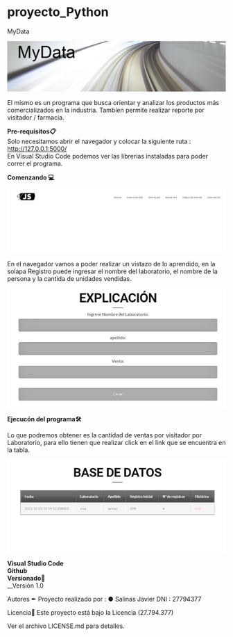 # proyecto_Python

MyData

![imagen](/img/MyData.jpg)


El mismo es un programa que busca orientar y analizar los productos más comercializados en la industria. Tambíen permite realizar reporte por visitador / farmacia.

__Pre-requisitos📋__\
Solo necesitamos abrir el navegador y colocar la siguiente ruta : http://127.0.0.1:5000/ \
En Visual Studio Code podemos ver las librerias instaladas para poder correr el programa.

__Comenzando 💻__

![imagen](/img/Navegador.jpg)

En el navegador vamos a poder realizar un vistazo de lo aprendido, en la solapa Registro puede ingresar el nombre del laboratorio, el nombre de la persona
y la cantida de unidades vendidas.

![imagen](/img/Registro.jpg)

__Ejecucón del programa🛠️__

Lo que podremos obtener es la cantidad de ventas por visitador por Laboratorio, para ello tienen que realizar click en el link 
que se encuentra en la tabla.

![imagen](/img/Tabla.jpg)



__Visual Studio Code__\
__Github__\
__Versionado📌__\
__Versión 1.0

Autores ✒
Proyecto realizado por : ● Salinas Javier DNI : 27794377

Licencia📄
Este proyecto está bajo la Licencia (27.794.377)

Ver el archivo LICENSE.md para detalles.
